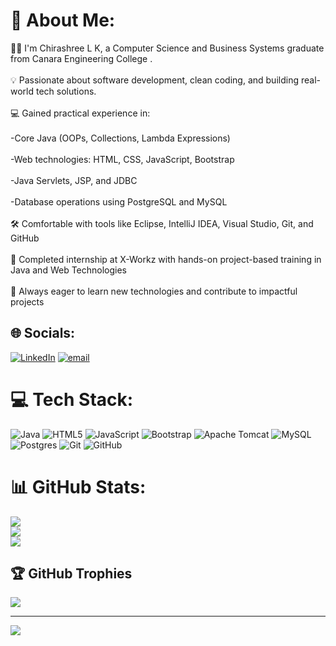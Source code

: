 # 💫 About Me:
👩‍🎓 I'm Chirashree L K, a Computer Science and Business Systems graduate from Canara Engineering College .<br><br>💡 Passionate about software development, clean coding, and building real-world tech solutions.<br><br>💻 Gained practical experience in:<br><br>-Core Java (OOPs, Collections, Lambda Expressions)<br><br>-Web technologies: HTML, CSS, JavaScript, Bootstrap<br><br>-Java Servlets, JSP, and JDBC<br><br>-Database operations using PostgreSQL and MySQL<br><br>🛠️ Comfortable with tools like Eclipse, IntelliJ IDEA, Visual Studio, Git, and GitHub<br><br>📌 Completed internship at X-Workz with hands-on project-based training in Java and Web Technologies<br><br>🌱 Always eager to learn new technologies and contribute to impactful projects


## 🌐 Socials:
[![LinkedIn](https://img.shields.io/badge/LinkedIn-%230077B5.svg?logo=linkedin&logoColor=white)](https://linkedin.com/in/https://www.linkedin.com/in/chirashree-l-k) [![email](https://img.shields.io/badge/Email-D14836?logo=gmail&logoColor=white)](mailto:chirashreelk@gmail.com) 

# 💻 Tech Stack:
![Java](https://img.shields.io/badge/java-%23ED8B00.svg?style=for-the-badge&logo=openjdk&logoColor=white) ![HTML5](https://img.shields.io/badge/html5-%23E34F26.svg?style=for-the-badge&logo=html5&logoColor=white) ![JavaScript](https://img.shields.io/badge/javascript-%23323330.svg?style=for-the-badge&logo=javascript&logoColor=%23F7DF1E) ![Bootstrap](https://img.shields.io/badge/bootstrap-%238511FA.svg?style=for-the-badge&logo=bootstrap&logoColor=white) ![Apache Tomcat](https://img.shields.io/badge/apache%20tomcat-%23F8DC75.svg?style=for-the-badge&logo=apache-tomcat&logoColor=black) ![MySQL](https://img.shields.io/badge/mysql-4479A1.svg?style=for-the-badge&logo=mysql&logoColor=white) ![Postgres](https://img.shields.io/badge/postgres-%23316192.svg?style=for-the-badge&logo=postgresql&logoColor=white) ![Git](https://img.shields.io/badge/git-%23F05033.svg?style=for-the-badge&logo=git&logoColor=white) ![GitHub](https://img.shields.io/badge/github-%23121011.svg?style=for-the-badge&logo=github&logoColor=white)
# 📊 GitHub Stats:
![](https://github-readme-stats.vercel.app/api?username=chirakulal&theme=dark&hide_border=false&include_all_commits=true&count_private=true)<br/>
![](https://nirzak-streak-stats.vercel.app/?user=chirakulal&theme=dark&hide_border=false)<br/>
![](https://github-readme-stats.vercel.app/api/top-langs/?username=chirakulal&theme=dark&hide_border=false&include_all_commits=true&count_private=true&layout=compact)

## 🏆 GitHub Trophies
![](https://github-profile-trophy.vercel.app/?username=chirakulal&theme=radical&no-frame=false&no-bg=true&margin-w=4)

---
[![](https://visitcount.itsvg.in/api?id=chirakulal&icon=0&color=0)](https://visitcount.itsvg.in)

<!-- Proudly created with GPRM ( https://gprm.itsvg.in ) -->
